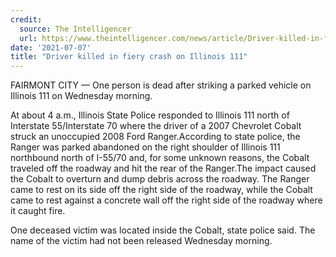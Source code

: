 ```yaml
---
credit:
  source: The Intelligencer
  url: https://www.theintelligencer.com/news/article/Driver-killed-in-fiery-crash-on-Illinois-111-16298498.php
date: '2021-07-07'
title: "Driver killed in fiery crash on Illinois 111"
---
```

FAIRMONT CITY — One person is dead after striking a parked vehicle on Illinois 111 on Wednesday morning.

At about 4 a.m., Illinois State Police responded to Illinois 111 north of Interstate 55/Interstate 70 where the driver of a 2007 Chevrolet Cobalt struck an unoccupied 2008 Ford Ranger.According to state police, the Ranger was parked abandoned on the right shoulder of Illinois 111 northbound north of I-55/70 and, for some unknown reasons, the Cobalt traveled off the roadway and hit the rear of the Ranger.The impact caused the Cobalt to overturn and dump debris across the roadway. The Ranger came to rest on its side off the right side of the roadway, while the Cobalt came to rest against a concrete wall off the right side of the roadway where it caught fire.

One deceased victim was located inside the Cobalt, state police said. The name of the victim had not been released Wednesday morning.
